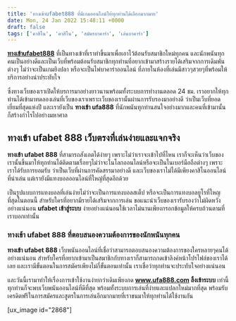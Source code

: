 ```yaml
---
title: 'ทางเข้าufabet888 ที่มีเกมออนไลน์ให้ทุกท่านได้เลือกมากมาย'
date: Mon, 24 Jan 2022 15:48:11 +0000
draft: false
tags: ['คาสิโน', 'คาสิโน', 'สมัครบาคาร่า', 'เล่นบาคาร่า']
---
```


**[ทางเข้าufabet888](/archives/)** ที่เป็นทางเข้าที่เราทำขึ้นมาเพื่อเอาไว้ต้อนรับสมาชิกใหม่ทุกคน และนักพนันทุกคนเป็นอย่างดีและเป็นเว็บที่พร้อมต้อนรับสมาชิกทุกท่านที่อยากเข้ามาสร้างรายได้เสริมจากการเดิมพันต่างๆ ไม่ว่าจะเป็นเกมยิงปลา หรือจะเป็นไพ่บาคาร่าออนไลน์ ที่ภายในห้องที่เล่นมีสาวๆสวยๆที่พร้อมให้บริการอย่างน่าประทับใจ

ซึ่งทางเว็บของเราเปิดให้บรการมาอย่างยาวนานพร้อมทั้งระบบการทำงานตลอด 24 ชม. เราอยากให้ทุกท่านได้เข้ามาทดลองเล่นที่เว็บของเราเพราะเว็บของเรานั้นผ่านการรับรองมาอย่างดี ว่าเป็นเว็บที่ยอดเยี่ยมที่สุดแห่งปี และเรายังเป็น **ทางเข้า ufa888** ที่นักพนันทุกท่านสนใจอย่างมากและคนที่เข้ามานั้น ก็สร้างกำไรไปอย่างมหาศาล

**ทางเข้า ufabet 888 เว็บตรงที่เล่นง่ายและแจกจริง**
---------------------------------------------------

**ทางเข้า ufabet 888** ที่สามารถสังเกตได้ง่ายๆ เพราะไม่ว่าเราจะเข้าไปที่ไหน เราก็จะเห็นว่าเว็บของเรานั้นขึ้นมาให้ทุกท่านได้ติดตามเรื่อยๆไม่ว่าจะในโลกออนไลน์หรือจะเป็นในเบอร์มือถือต่างๆ เพราะเราได้รับการยอมรับ ว่าเป็นเว็บที่ผ่านการคัดสรรมาอย่างดี และเว็บของเราไม่ได้มีเพียงคาสิโนออนไลน์ที่น่าเล่น แต่เรายังมีแทงบอลออนไลน์ที่ใหญ่ที่สุดอีกด้วย

เป็นรูปแบบการแทงบอลที่เล่นง่ายไม่ว่าจะเป็นการแทงบอลสเต็ป หรือจะเป็นการแทงบอลยูโรที่ใหญที่สุดในตอนนี้ สำหรับใครที่อยากมีรายได้เสริมจากการเล่น ขอแนะนำเว็บของเรารับรองว่าไม่ผิดหวังอย่างแน่นอน **ufabet เข้าสู่ระบบ** ง่ายอย่างแน่นอนใช้เวลาไม่นานเพียงกรอกข้อมูลให้ครบถ้วนตามที่เราบอกเท่านั้น

### **ทางเข้า ufabet 888 ที่ตอบสนองความต้องการของนักพนันทุกคน**

**ทางเข้า ufabet 888** เว็บพนันออนไลน์ที่เชื่อว่าสามารถตอบสนองความต้องการของใครหลายๆคนได้อย่างแน่นอน สำหรับใครที่อยากเข้ามาเป็นสมาชิกกับทางเราก็สามารถกดเข้าลิงค์หน้าโปรไฟล์ของเราได้เลย และเรามีขั้นตอนในการสมัครเพียงไม่กี่ขั้นตอนเท่านั้น เราเชื่อว่าทุกท่านจะประทับใจอย่างแน่นอน

และวันนี้เรามาทำให้เรื่องการเข้าใช้งานง่ายกว่าเดิมเพียงกด **www.ufa888.com ลิ้งเข้าระบบ** เท่านี้ทุกท่านก็จะพบเว็บพนันออนไลน์ที่ดีที่สุด พร้อมทั้งระบบการเล่นที่ง่ายและแปลกใหม่มากที่สุด พร้อมรับเครดิตฟรีในการสมัครและสูตรในการเล่นอีกมากมายที่เราขนมาให้ทุกท่านได้ใช้งานกัน

\[ux\_image id="2868"\]